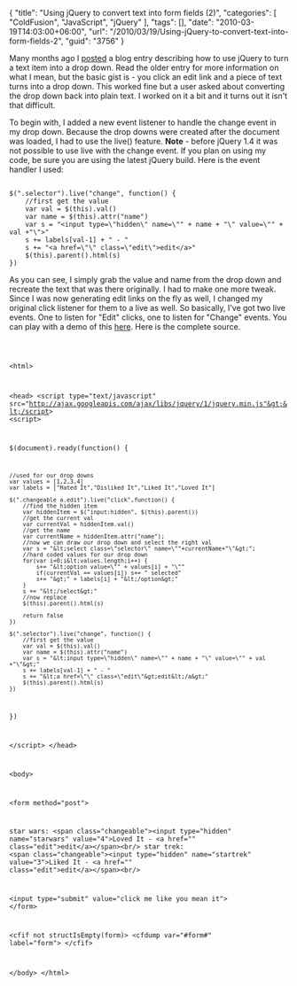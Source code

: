 {
	"title": "Using jQuery to convert text into form fields (2)",
	"categories": [
		"ColdFusion",
		"JavaScript",
		"jQuery"
	],
	"tags": [],
	"date": "2010-03-19T14:03:00+06:00",
	"url": "/2010/03/19/Using-jQuery-to-convert-text-into-form-fields-2",
	"guid": "3756"
}

Many months ago I <a href="http://www.raymondcamden.com/index.cfm/2009/9/18/Using-jQuery-to-convert-text-into-form-fields#c10564176-B748-CDC1-1EA6C99B367722E5">posted</a> a blog entry describing how to use jQuery to turn a text item into a drop down. Read the older entry for more information on what I mean, but the basic gist is - you click an edit link and a piece of text turns into a drop down. This worked fine but a user asked about converting the drop down back into plain text. I worked on it a bit and it turns out it isn't that difficult.
<!--more-->
<p/>
To begin with, I added a new event listener to handle the change event in my drop down. Because the drop downs were created after the document was loaded, I had to use the live() feature. <b>Note</b> - before jQuery 1.4 it was not possible to use live with the change event. If you plan on using my code, be sure you are using the latest jQuery build. Here is the event handler I used:
<p/>
<code>
$(".selector").live("change", function() {
	//first get the value
	var val = $(this).val()
	var name = $(this).attr("name")
	var s = "&lt;input type=\"hidden\" name=\"" + name + "\" value=\"" + val +"\"&gt;"
	s += labels[val-1] + " - "
	s += "&lt;a href=\"\" class=\"edit\"&gt;edit&lt;/a&gt;"
	$(this).parent().html(s)
})
</code>
<p/>
As you can see, I simply grab the value and name from the drop down and recreate the text that was there originally. I had to make one more tweak. Since I was now generating edit links on the fly as well, I changed my original click listener for them to a live as well. So basically, I've got two live events. One to listen for "Edit" clicks, one to listen for "Change" events. You can play with a demo of this <a href="http://www.coldfusionjedi.com/demos/march192010/test2.cfm">here</a>. Here is the complete source.
<p/>
<code>

&lt;html&gt;

&lt;head&gt;
&lt;script type="text/javascript" src="http://ajax.googleapis.com/ajax/libs/jquery/1/jquery.min.js"&gt;&lt;/script&gt;
&lt;script&gt;

$(document).ready(function() {

	//used for our drop downs
	var values = [1,2,3,4]
	var labels = ["Hated It","Disliked It","Liked It","Loved It"]
	
	$(".changeable a.edit").live("click",function() {
		//find the hidden item
		var hiddenItem = $("input:hidden", $(this).parent())
		//get the current val
		var currentVal = hiddenItem.val()
		//get the name
		var currentName = hiddenItem.attr("name");
		//now we can draw our drop down and select the right val
		var s = "&lt;select class=\"selector\" name=\""+currentName+"\"&gt;";
		//hard coded values for our drop down
		for(var i=0;i&lt;values.length;i++) {
			s+= "&lt;option value=\"" + values[i] + "\""
			if(currentVal == values[i]) s+= " selected"
			s+= "&gt;" + labels[i] + "&lt;/option&gt;"
		}
		s += "&lt;/select&gt;"
		//now replace
		$(this).parent().html(s)
		
		return false	
	})

	$(".selector").live("change", function() {
		//first get the value
		var val = $(this).val()
		var name = $(this).attr("name")
		var s = "&lt;input type=\"hidden\" name=\"" + name + "\" value=\"" + val +"\"&gt;"
		s += labels[val-1] + " - "
		s += "&lt;a href=\"\" class=\"edit\"&gt;edit&lt;/a&gt;"
		$(this).parent().html(s)
	})
})

&lt;/script&gt;
&lt;/head&gt;

&lt;body&gt;

&lt;form method="post"&gt;

star wars: &lt;span class="changeable"&gt;&lt;input type="hidden" name="starwars" value="4"&gt;Loved It - &lt;a href="" class="edit"&gt;edit&lt;/a&gt;&lt;/span&gt;&lt;br/&gt;
star trek: &lt;span class="changeable"&gt;&lt;input type="hidden" name="startrek" value="3"&gt;Liked It - &lt;a href="" class="edit"&gt;edit&lt;/a&gt;&lt;/span&gt;&lt;br/&gt;

&lt;input type="submit" value="click me like you mean it"&gt;
&lt;/form&gt;

&lt;cfif not structIsEmpty(form)&gt;
	&lt;cfdump var="#form#" label="form"&gt;
&lt;/cfif&gt;

&lt;/body&gt;
&lt;/html&gt;
</code>